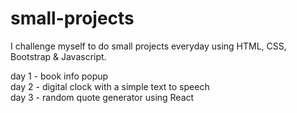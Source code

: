 # small-projects
I challenge myself to do small projects everyday using HTML, CSS, Bootstrap &amp; Javascript.

day 1 - book info popup <br />
day 2 - digital clock with a simple text to speech <br />
day 3 - random quote generator using React <br />
